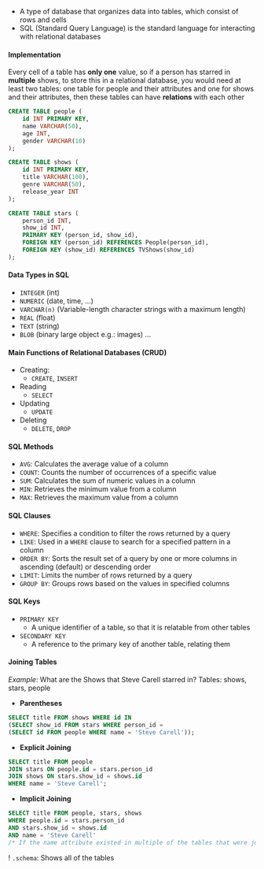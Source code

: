 - A type of database that organizes data into tables, which consist of rows and cells
- SQL (Standard Query Language) is the standard language for interacting with relational databases

#### Implementation

Every cell of a table has **only one** value, so if a person has starred in **multiple** shows, to store this in a relational database, you would need at least two tables: one table for people and their attributes and one for shows and their attributes, then these tables can have **relations** with each other

```SQL
CREATE TABLE people (
    id INT PRIMARY KEY,
    name VARCHAR(50),
    age INT,
    gender VARCHAR(10)
);

CREATE TABLE shows (
    id INT PRIMARY KEY,
    title VARCHAR(100),
    genre VARCHAR(50),
    release_year INT
);

CREATE TABLE stars (
    person_id INT,
    show_id INT,
    PRIMARY KEY (person_id, show_id),
    FOREIGN KEY (person_id) REFERENCES People(person_id),
    FOREIGN KEY (show_id) REFERENCES TVShows(show_id)
);
```

#### Data Types in SQL
- `INTEGER`        (int)
- `NUMERIC`        (date, time, ...)
- `VARCHAR(n)` (Variable-length character strings with a maximum length)
- `REAL`              (float)
- `TEXT`              (string)
- `BLOB`              (binary large object e.g.: images)
...

#### Main Functions of Relational Databases (CRUD)
- Creating:
	- `CREATE`, `INSERT`
- Reading
	- `SELECT`
- Updating
	- `UPDATE`
- Deleting
	- `DELETE`, `DROP`

#### SQL Methods
- `AVG`: Calculates the average value of a column
- `COUNT`: Counts the number of occurrences of a specific value
- `SUM`: Calculates the sum of numeric values in a column
- `MIN`: Retrieves the minimum value from a column
- `MAX`: Retrieves the maximum value from a column

#### SQL Clauses
- `WHERE`: Specifies a condition to filter the rows returned by a query
- `LIKE`: Used in a `WHERE` clause to search for a specified pattern in a column
- `ORDER BY`: Sorts the result set of a query by one or more columns in ascending (default) or descending order
- `LIMIT`: Limits the number of rows returned by a query
- `GROUP BY`: Groups rows based on the values in specified columns

#### SQL Keys
- `PRIMARY KEY`
	- A unique identifier of a table, so that it is relatable from other tables
- `SECONDARY KEY`
	- A reference to the primary key of another table, relating them

#### Joining Tables

*Example*: 
What are the Shows that Steve Carell starred in?
Tables: shows, stars, people

- **Parentheses**
```SQL
SELECT title FROM shows WHERE id IN 
(SELECT show_id FROM stars WHERE person_id = 
(SELECT id FROM people WHERE name = 'Steve Carell'));
```
- **Explicit Joining**
```SQL
SELECT title FROM people 
JOIN stars ON people.id = stars.person_id
JOIN shows ON stars.show_id = shows.id
WHERE name = 'Steve Carell';
```
- **Implicit Joining**
```SQL
SELECT title FROM people, stars, shows
WHERE people.id = stars.person_id
AND stars.show_id = shows.id
AND name = 'Steve Carell'
/* If the name attribute existed in multiple of the tables that were joined, then the table would need to be specified -> table.attribute */
```

! `.schema`: Shows all of the tables